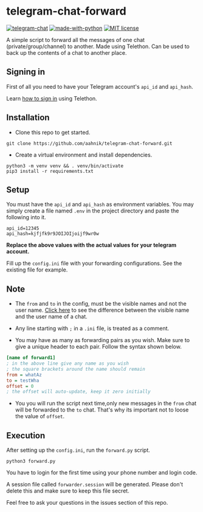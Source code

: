 # telegram-chat-forward

[![telegram-chat](https://img.shields.io/badge/chat-@aahnikdaw-blue?logo=telegram)](https://telegram.me/aahnikdaw)
[![made-with-python](https://img.shields.io/badge/Made%20with-Python-1f425f.svg)](https://www.python.org/)
[![MIT license](https://img.shields.io/pypi/l/ansicolortags.svg)](https://aahnik.github.io/)

A simple script to forward all the messages of one chat (private/group/channel) to another. Made using Telethon. Can be used to back up the contents of a chat to another place.

## Signing in

First of all you need to have your Telegram account's `api_id` and `api_hash`. 

Learn [how to sign in](https://docs.telethon.dev/en/latest/basic/signing-in.html) using Telethon.

## Installation

- Clone this repo to get started.

```shell
git clone https://github.com/aahnik/telegram-chat-forward.git
```

- Create a virtual environment and install dependencies.

```shell
python3 -m venv venv && . venv/bin/activate
pip3 install -r requirements.txt
```

## Setup

You must have the `api_id` and `api_hash` as environment variables.
You may simply create a file named `.env` in the project directory and paste the following into it.

```shell
api_id=12345
api_hash=kjfjfk9r9JOIJOIjoijf9wr0w
```

**Replace the above values with the actual values for your telegram account.**

Fill up the `config.ini` file with your forwarding configurations.
See the existing file for example.

## Note

- The `from` and `to` in the config, must be the visible names and not the user name. [Click here](https://user-images.githubusercontent.com/66209958/100173400-7252f480-2ef0-11eb-993a-0ff8a3ddaac1.png) to see the difference between the visible name and the user name of a chat.

- Any line starting with `;` in a `.ini` file, is treated as a comment.

- You may have as many as forwarding pairs as you wish. Make sure to give a unique header to each pair. Follow the syntax shown below.

```ini
[name of forward1]
; in the above line give any name as you wish
; the square brackets around the name should remain
from = whatAz
to = testWha
offset = 0
; the offset will auto-update, keep it zero initially
```

- You you will run the script next time,only new messages in the `from` chat will be forwarded to the `to` chat. That's why its important not to loose the value of `offset`.

## Execution

After setting up the `config.ini`, run the `forward.py` script.

```shell
python3 forward.py
```

You have to login for the first time using your phone number and login code.

A session file called `forwarder.session` will be generated. Please don't delete this and make sure to keep this file secret.

Feel free to ask your questions in the issues section of this repo.
